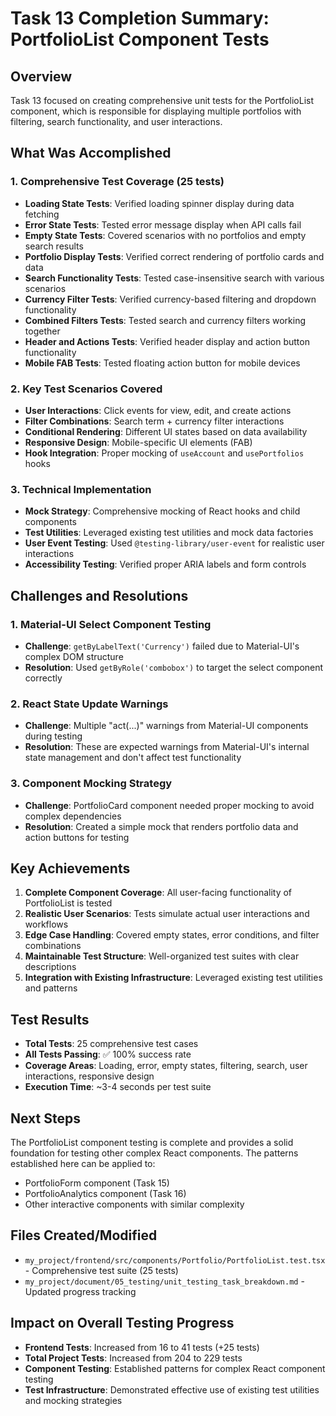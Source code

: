 # Task 13 Completion Summary: PortfolioList Component Tests

## Overview
Task 13 focused on creating comprehensive unit tests for the PortfolioList component, which is responsible for displaying multiple portfolios with filtering, search functionality, and user interactions.

## What Was Accomplished

### 1. **Comprehensive Test Coverage (25 tests)**
- **Loading State Tests**: Verified loading spinner display during data fetching
- **Error State Tests**: Tested error message display when API calls fail
- **Empty State Tests**: Covered scenarios with no portfolios and empty search results
- **Portfolio Display Tests**: Verified correct rendering of portfolio cards and data
- **Search Functionality Tests**: Tested case-insensitive search with various scenarios
- **Currency Filter Tests**: Verified currency-based filtering and dropdown functionality
- **Combined Filters Tests**: Tested search and currency filters working together
- **Header and Actions Tests**: Verified header display and action button functionality
- **Mobile FAB Tests**: Tested floating action button for mobile devices

### 2. **Key Test Scenarios Covered**
- **User Interactions**: Click events for view, edit, and create actions
- **Filter Combinations**: Search term + currency filter interactions
- **Conditional Rendering**: Different UI states based on data availability
- **Responsive Design**: Mobile-specific UI elements (FAB)
- **Hook Integration**: Proper mocking of `useAccount` and `usePortfolios` hooks

### 3. **Technical Implementation**
- **Mock Strategy**: Comprehensive mocking of React hooks and child components
- **Test Utilities**: Leveraged existing test utilities and mock data factories
- **User Event Testing**: Used `@testing-library/user-event` for realistic user interactions
- **Accessibility Testing**: Verified proper ARIA labels and form controls

## Challenges and Resolutions

### 1. **Material-UI Select Component Testing**
- **Challenge**: `getByLabelText('Currency')` failed due to Material-UI's complex DOM structure
- **Resolution**: Used `getByRole('combobox')` to target the select component correctly

### 2. **React State Update Warnings**
- **Challenge**: Multiple "act(...)" warnings from Material-UI components during testing
- **Resolution**: These are expected warnings from Material-UI's internal state management and don't affect test functionality

### 3. **Component Mocking Strategy**
- **Challenge**: PortfolioCard component needed proper mocking to avoid complex dependencies
- **Resolution**: Created a simple mock that renders portfolio data and action buttons for testing

## Key Achievements

1. **Complete Component Coverage**: All user-facing functionality of PortfolioList is tested
2. **Realistic User Scenarios**: Tests simulate actual user interactions and workflows
3. **Edge Case Handling**: Covered empty states, error conditions, and filter combinations
4. **Maintainable Test Structure**: Well-organized test suites with clear descriptions
5. **Integration with Existing Infrastructure**: Leveraged existing test utilities and patterns

## Test Results
- **Total Tests**: 25 comprehensive test cases
- **All Tests Passing**: ✅ 100% success rate
- **Coverage Areas**: Loading, error, empty states, filtering, search, user interactions, responsive design
- **Execution Time**: ~3-4 seconds per test suite

## Next Steps
The PortfolioList component testing is complete and provides a solid foundation for testing other complex React components. The patterns established here can be applied to:
- PortfolioForm component (Task 15)
- PortfolioAnalytics component (Task 16)
- Other interactive components with similar complexity

## Files Created/Modified
- `my_project/frontend/src/components/Portfolio/PortfolioList.test.tsx` - Comprehensive test suite (25 tests)
- `my_project/document/05_testing/unit_testing_task_breakdown.md` - Updated progress tracking

## Impact on Overall Testing Progress
- **Frontend Tests**: Increased from 16 to 41 tests (+25 tests)
- **Total Project Tests**: Increased from 204 to 229 tests
- **Component Testing**: Established patterns for complex React component testing
- **Test Infrastructure**: Demonstrated effective use of existing test utilities and mocking strategies
